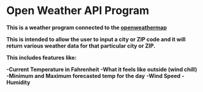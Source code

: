 # Open Weather API Program

**This is a weather program connected to the [openweathermap](https://openweathermap.org/api)**

**This is intended to allow the user to input a city or ZIP code and it will return various weather data for that particular city or ZIP.**

**This includes features like:**

**-Current Temperature in Fahrenheit**
**-What it feels like outside (wind chill)**
**-Minimum and Maximum forecasted temp for the day**
**-Wind Speed**
**-Humidity**
